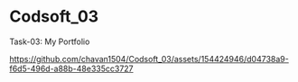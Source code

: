 # Codsoft_03
Task-03: My Portfolio

https://github.com/chavan1504/Codsoft_03/assets/154424946/d04738a9-f6d5-496d-a88b-48e335cc3727

